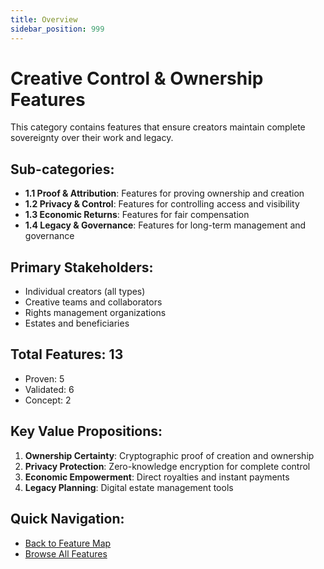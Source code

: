 ```yaml
---
title: Overview
sidebar_position: 999
---
```


# Creative Control & Ownership Features

This category contains features that ensure creators maintain complete sovereignty over their work and legacy.

## Sub-categories:
- **1.1 Proof & Attribution**: Features for proving ownership and creation
- **1.2 Privacy & Control**: Features for controlling access and visibility
- **1.3 Economic Returns**: Features for fair compensation
- **1.4 Legacy & Governance**: Features for long-term management and governance

## Primary Stakeholders:
- Individual creators (all types)
- Creative teams and collaborators
- Rights management organizations
- Estates and beneficiaries

## Total Features: 13
- Proven: 5
- Validated: 6
- Concept: 2

## Key Value Propositions:
1. **Ownership Certainty**: Cryptographic proof of creation and ownership
2. **Privacy Protection**: Zero-knowledge encryption for complete control
3. **Economic Empowerment**: Direct royalties and instant payments
4. **Legacy Planning**: Digital estate management tools

## Quick Navigation:
- [Back to Feature Map](../MULTI-TIER-FEATURE-MAP.md)
- [Browse All Features](../MULTI-TIER-FEATURE-MAP.md#1-creative-control--ownership)